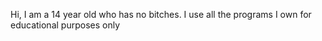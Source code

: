 Hi, I am a 14 year old who has no bitches. 
I use all the programs I own for educational purposes only

<!---
StupidBeLike/StupidBeLike is a ✨ special ✨ repository because its `README.md` (this file) appears on your GitHub profile.
You can click the Preview link to take a look at your changes.
--->
